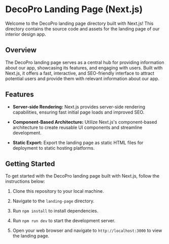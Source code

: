 # DecoPro Landing Page (Next.js)

Welcome to the DecoPro landing page directory built with Next.js! This directory contains the source code and assets for the landing page of our interior design app.

## Overview

The DecoPro landing page serves as a central hub for providing information about our app, showcasing its features, and engaging with users. Built with Next.js, it offers a fast, interactive, and SEO-friendly interface to attract potential users and provide them with relevant information about our app.

## Features

- **Server-side Rendering:** Next.js provides server-side rendering capabilities, ensuring fast initial page loads and improved SEO.
  
- **Component-Based Architecture:** Utilize Next.js's component-based architecture to create reusable UI components and streamline development.
  
- **Static Export:** Export the landing page as static HTML files for deployment to static hosting platforms.

## Getting Started

To get started with the DecoPro landing page built with Next.js, follow the instructions below:

1. Clone this repository to your local machine.
  
2. Navigate to the `landing-page` directory.
  
3. Run `npm install` to install dependencies.
  
4. Run `npm run dev` to start the development server.
  
5. Open your web browser and navigate to `http://localhost:3000` to view the landing page.


